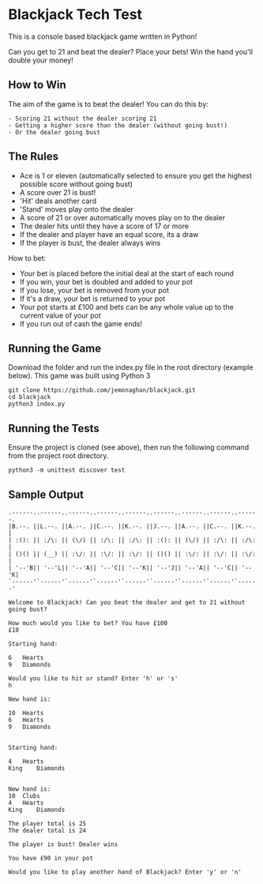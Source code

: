 # Blackjack Tech Test 

This is a console based blackjack game written in Python!

Can you get to 21 and beat the dealer? Place your bets! Win the hand you'll double your money! 


## How to Win

The aim of the game is to beat the dealer! You can do this by:
    
    - Scoring 21 without the dealer scoring 21
    - Getting a higher score than the dealer (without going bust!)
    - Or the dealer going bust

## The Rules

- Ace is 1 or eleven (automatically selected to ensure you get the highest possible score without going bust)
- A score over 21 is bust!
- 'Hit' deals another card
- 'Stand' moves play onto the dealer
- A score of 21 or over automatically moves play on to the dealer
- The dealer hits until they have a score of 17 or more
- If the dealer and player have an equal score, its a draw
- If the player is bust, the dealer always wins

How to bet: 
- Your bet is placed before the initial deal at the start of each round
- If you win, your bet is doubled and added to your pot
- If you lose, your bet is removed from your pot
- If it's a draw, your bet is returned to your pot
- Your pot starts at £100 and bets can be any whole value up to the current value of your pot
- If you run out of cash the game ends!


## Running the Game

Download the folder and run the index.py file in the root directory (example below).
This game was built using Python 3

```
git clone https://github.com/jemonaghan/blackjack.git
cd blackjack
python3 index.py
```

## Running the Tests

Ensure the project is cloned (see above), then run the following command from the project root directory.

```
python3 -m unittest discover test
```


## Sample Output

```    
.------..------..------..------..------..------..------..------..------.
|B.--. ||L.--. ||A.--. ||C.--. ||K.--. ||J.--. ||A.--. ||C.--. ||K.--. |
| :(): || :/\: || (\/) || :/\: || :/\: || :(): || (\/) || :/\: || :/\: |
| ()() || (__) || :\/: || :\/: || :\/: || ()() || :\/: || :\/: || :\/: |
| '--'B|| '--'L|| '--'A|| '--'C|| '--'K|| '--'J|| '--'A|| '--'C|| '--'K|
`------'`------'`------'`------'`------'`------'`------'`------'`------'

Welcome to Blackjack! Can you beat the dealer and get to 21 without going bust?
    
How much would you like to bet? You have £100
£10
    
Starting hand:

6   Hearts
9   Diamonds
    
Would you like to hit or stand? Enter 'h' or 's'
h

New hand is: 

10  Hearts
6   Hearts
9   Diamonds


Starting hand:

4   Hearts
King    Diamonds


New hand is: 
10  Clubs
4   Hearts
King    Diamonds

The player total is 25
The dealer total is 24

The player is bust! Dealer wins

You have £90 in your pot

Would you like to play another hand of Blackjack? Enter 'y' or 'n'
```

